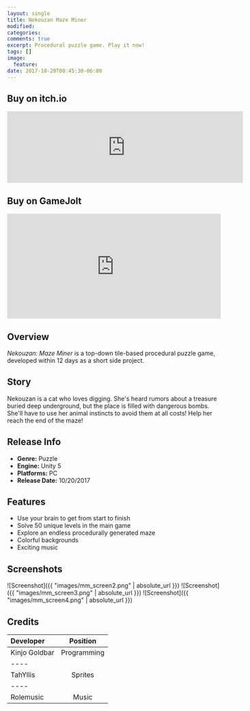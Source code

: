 ```yaml
---
layout: single
title: Nekouzan Maze Miner
modified:
categories:
comments: true
excerpt: Procedural puzzle game. Play it now!
tags: []
image:
  feature:
date: 2017-10-20T00:45:30-06:00
---
```


## Buy on itch.io
<iframe frameborder="0" src="https://itch.io/embed/185127?bg_color=222222&amp;fg_color=eeeeee&amp;border_color=363636" width="552" height="167"></iframe>

## Buy on GameJolt
<iframe src="https://widgets.gamejolt.com/package/v1?key=mHA8uKPy" frameborder="0" width="500" height="245"></iframe>

## Overview

*Nekouzan: Maze Miner* is a top-down tile-based procedural puzzle game, developed within 12 days as a short side project.

## Story

​Nekouzan is a cat who loves digging. She's heard rumors about a treasure buried deep underground, but the place is filled with dangerous bombs. She'll have to use her animal instincts to avoid them at all costs! Help her reach the end of the maze!

## Release Info
<ul>
  <li><b>Genre:</b> Puzzle</li>
  <li><b>Engine:</b> Unity 5</li>
  <li><b>Platforms:</b> PC</li>
  <li><b>Release Date:</b> 10/20/2017</li>
</ul>

## Features
<ul>
  <li>Use your brain to get from start to finish</li>
  <li>Solve 50 unique levels in the main game</li>
  <li>Explore an endless procedurally generated maze</li>
  <li>Colorful backgrounds</li>
  <li>Exciting music</li>
</ul>

## Screenshots

![Screenshot]({{ "images/mm_screen2.png" | absolute_url }})
![Screenshot]({{ "images/mm_screen3.png" | absolute_url }})
![Screenshot]({{ "images/mm_screen4.png" | absolute_url }})


## Credits

| Developer | Position |
|:--------|:-------:|
| Kinjo Goldbar  | Programming   |
|----
| TahYllis | Sprites   |
|----
| Rolemusic | Music  |


